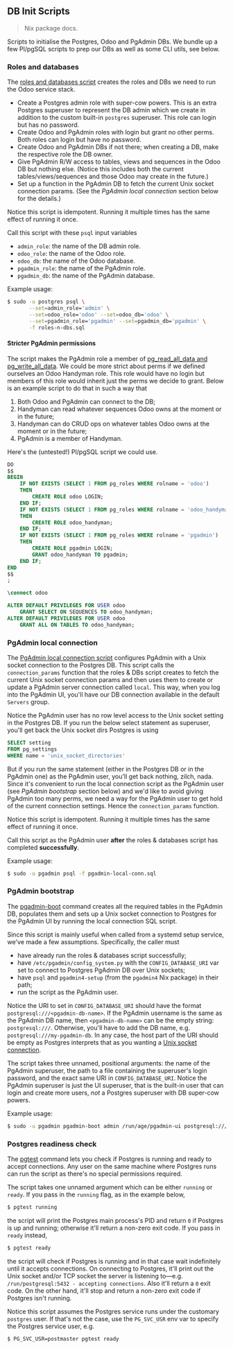 DB Init Scripts
---------------
> Nix package docs.

Scripts to initialise the Postgres, Odoo and PgAdmin DBs. We bundle
up a few Pl/pgSQL scripts to prep our DBs as well as some CLI utils,
see below.


### Roles and databases

The [roles and databases script][roles-n-dbs] creates the roles and
DBs we need to run the Odoo service stack.

- Create a Postgres admin role with super-cow powers. This is
  an extra Postgres superuser to represent the DB admin which
  we create in addition to the custom built-in `postgres`
  superuser. This role can login but has no password.
- Create Odoo and PgAdmin roles with login but grant no other
  perms. Both roles can login but have no password.
- Create Odoo and PgAdmin DBs if not there; when creating a DB,
  make the respective role the DB owner.
- Give PgAdmin R/W access to tables, views and sequences in the
  Odoo DB but nothing else. (Notice this includes both the current
  tables/views/sequences and those Odoo may create in the future.)
- Set up a function in the PgAdmin DB to fetch the current Unix
  socket connection params. (See the *PgAdmin local connection*
  section below for the details.)

Notice this script is idempotent. Running it multiple times has the
same effect of running it once.

Call this script with these `psql` input variables
- `admin_role`: the name of the DB admin role.
- `odoo_role`: the name of the Odoo role.
- `odoo_db`: the name of the Odoo database.
- `pgadmin_role`: the name of the PgAdmin role.
- `pgadmin_db`: the name of the PgAdmin database.

Example usage:

```bash
$ sudo -u postgres psql \
       --set=admin_role='admin' \
       --set=odoo_role='odoo' --set=odoo_db='odoo' \
       --set=pgadmin_role='pgadmin' --set=pgadmin_db='pgadmin' \
       -f roles-n-dbs.sql
```

#### Stricter PgAdmin permissions
The script makes the PgAdmin role a member of [pg_read_all_data and
pg_write_all_data][pg-roles]. We could be more strict about perms if
we defined ourselves an Odoo Handyman role. This role would have no
login but members of this role would inherit just the perms we decide
to grant. Below is an example script to do that in such a way that

1. Both Odoo and PgAdmin can connect to the DB;
2. Handyman can read whatever sequences Odoo owns at the moment
   or in the future;
3. Handyman can do CRUD ops on whatever tables Odoo owns at the
   moment or in the future;
4. PgAdmin is a member of Handyman.

Here's the (untested!) Pl/pgSQL script we could use.

```sql
DO
$$
BEGIN
    IF NOT EXISTS (SELECT 1 FROM pg_roles WHERE rolname = 'odoo')
    THEN
        CREATE ROLE odoo LOGIN;
    END IF;
    IF NOT EXISTS (SELECT 1 FROM pg_roles WHERE rolname = 'odoo_handyman')
    THEN
        CREATE ROLE odoo_handyman;
    END IF;
    IF NOT EXISTS (SELECT 1 FROM pg_roles WHERE rolname = 'pgadmin')
    THEN
        CREATE ROLE pgadmin LOGIN;
        GRANT odoo_handyman TO pgadmin;
    END IF;
END
$$
;

\connect odoo

ALTER DEFAULT PRIVILEGES FOR USER odoo
    GRANT SELECT ON SEQUENCES TO odoo_handyman;
ALTER DEFAULT PRIVILEGES FOR USER odoo
    GRANT ALL ON TABLES TO odoo_handyman;
```


### PgAdmin local connection

The [PgAdmin local connection script][local-conn] configures PgAdmin
with a Unix socket connection to the Postgres DB. This script calls
the `connection_params` function that the roles & DBs script creates
to fetch the current Unix socket connection params and then uses them
to create or update a PgAdmin server connection called `local`. This
way, when you log into the PgAdmin UI, you'll have our DB connection
available in the default `Servers` group.

Notice the PgAdmin user has no row level access to the Unix socket
setting in the Postgres DB. If you run the below select statement
as superuser, you'll get back the Unix socket dirs Postgres is using

```sql
SELECT setting
FROM pg_settings
WHERE name = 'unix_socket_directories'
```

But if you run the same statement (either in the Postgres DB or in
the PgAdmin one) as the PgAdmin user, you'll get back nothing, zilch,
nada. Since it's convenient to run the local connection script as
the PgAdmin user (see *PgAdmin bootstrap* section below) and we'd
like to avoid giving PgAdmin too many perms, we need a way for the
PgAdmin user to get hold of the current connection settings. Hence
the `connection_params` function.

Notice this script is idempotent. Running it multiple times has the
same effect of running it once.

Call this script as the PgAdmin user **after** the roles & databases
script has completed **successfully**.

Example usage:

```bash
$ sudo -u pgadmin psql -f pgadmin-local-conn.sql
```


### PgAdmin bootstrap

The [pgadmin-boot][boot] command creates all the required tables in
the PgAdmin DB, populates them and sets up a Unix socket connection
to Postgres for the PgAdmin UI by running the local connection SQL
script.

Since this script is mainly useful when called from a systemd setup
service, we've made a few assumptions. Specifically, the caller must

- have already run the roles & databases script successfully;
- have `/etc/pgadmin/config_system.py` with the `CONFIG_DATABASE_URI`
  var set to connect to Postgres PgAdmin DB over Unix sockets;
- have `psql` and `pgadmin4-setup` (from the `pgadmin4` Nix package)
  in their path;
- run the script as the PgAdmin user.

Notice the URI to set in `CONFIG_DATABASE_URI` should have the
format `postgresql:///<pgadmin-db-name>`. If the PgAdmin username
is the same as the PgAdmin DB name, then `<pgadmin-db-name>` can be
the empty string: `postgresql:///`. Otherwise, you'll have to add
the DB name, e.g. `postgresql:///my-pgadmin-db`. In any case, the
host part of the URI should be empty as Postgres interprets that
as you wanting a [Unix socket connection][pg-uri].

The script takes three unnamed, positional arguments: the name of
the PgAdmin superuser, the path to a file containing the superuser's
login password, and the exact same URI in `CONFIG_DATABASE_URI`.
Notice the PgAdmin superuser is just the UI superuser, that is the
built-in user that can login and create more users, *not* a Postgres
superuser with DB super-cow powers.

Example usage:

```bash
$ sudo -u pgadmin pgadmin-boot admin /run/age/pgadmin-ui postgresql:///
```


### Postgres readiness check

The [pgtest][pgtest] command lets you check if Postgres is running
and ready to accept connections. Any user on the same machine where
Postgres runs can run the script as there's no special permissions
required.

The script takes one unnamed argument which can be either `running`
or `ready`. If you pass in the `running` flag, as in the example
below,

```bash
$ pgtest running
```

the script will print the Postgres main process's PID and return `0`
if Postgres is up and running; otherwise it'll return a non-zero exit
code. If you pass in `ready` instead,

```bash
$ pgtest ready
```

the script will check if Postgres is running and in that case wait
indefinitely until it accepts connections. On connecting to Postgres,
it'll print out the Unix socket and/or TCP socket the server is listening
to—e.g. `/run/postgresql:5432 - accepting connections`. Also it'll
return a `0` exit code. On the other hand, it'll stop and return a
non-zero exit code if Postgres isn't running.

Notice this script assumes the Postgres service runs under the customary
`postgres` user. If that's not the case, use the `PG_SVC_USR` env var
to specify the Postgres service user, e.g.

```bash
$ PG_SVC_USR=postmaster pgtest ready
```




[boot]: ./sh/pgadmin-boot.sh
[local-conn]: ./sql/pgadmin-local-conn.sql
[pg-roles]: https://www.postgresql.org/docs/15/predefined-roles.html
[pg-uri]: https://www.postgresql.org/docs/current/libpq-connect.html#LIBPQ-CONNSTRING
[pgtest]: ./sh/pgtest.sh
[roles-n-dbs]: ./sql/roles-n-dbs.sql
